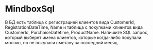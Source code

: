 # MindboxSql

В БД есть таблица с регистрацией клиентов вида CustomerId, RegistrationDateTime, Name и таблица с покупками клиентов вида CustomerId, PurchaiseDatetime, ProductName. Напишите SQL запрос, который выберет имена клиентов, которые когда-либо покупали молоко, но не покупали сметану за последний месяц.
